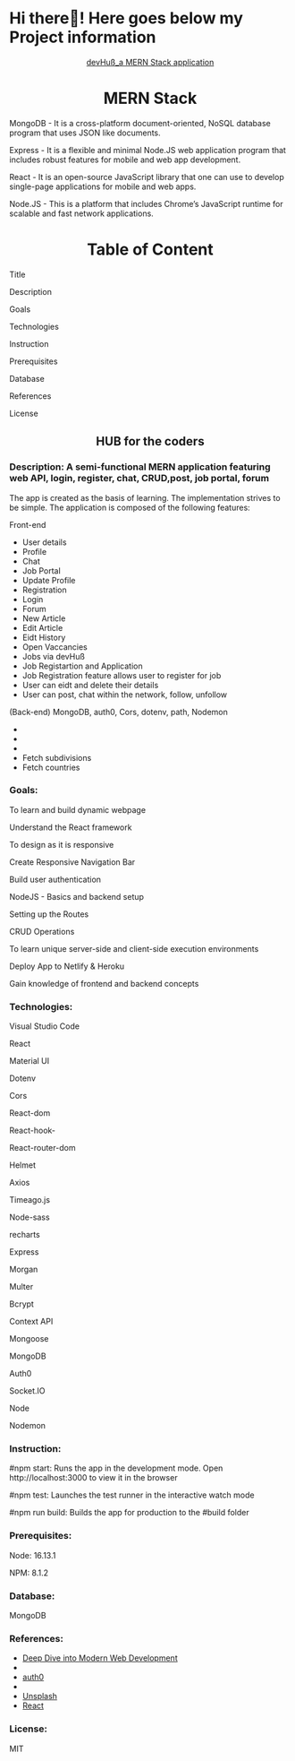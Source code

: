 # Hi there👋! Here goes below my Project information

<div align="center"><a href="########">devHuß_a MERN Stack application </a></div>
<h1 align="center">MERN Stack</h1>
<p>MongoDB - It is a cross-platform document-oriented, NoSQL database program that uses JSON like documents.</p>
<p>Express - It is a flexible and minimal Node.JS web application program that includes robust features for mobile and web app development.</p>
<p>React - It is an open-source JavaScript library that one can use to develop single-page applications for mobile and web apps.</p>
<p>Node.JS - This is a platform that includes Chrome’s JavaScript runtime for scalable and fast network applications.</p>

<h1 align="center">Table of Content</h1>
 
   <p>Title</p>
   <p>Description</p>
   <p>Goals</p>
   <p>Technologies</p>
   <p>Instruction</p>
   <P>Prerequisites</p>
   <p>Database</p>
   <p>References</p>
   <p>License</p>
   
<h2 align="center">HUB for the coders</h2>

<h3 align="left">Description: A semi-functional MERN application featuring web API, login, register, chat, CRUD,post, job portal, forum</h3>

<p>The app is created as the basis of learning. The implementation strives to be simple. The application is composed of the following features:</p>

<p>Front-end</p>

<ul>
<li>User details</li>
<li>Profile</li>
<li>Chat</li>
<li>Job Portal</li>
<li>Update Profile</li>
<li>Registration</li>
<li>Login</li>
<li>Forum</li>
<li>New Article</li>
<li>Edit Article</li>
<li>Eidt History</li>
<li>Open Vaccancies</li>
<li>Jobs via devHuß</li>
<li>Job Registartion and Application</li>
<li>Job Registration feature allows user to register for job</li>
<li>User can eidt and delete their details</li>
<li>User can post, chat within the network, follow, unfollow</li>
</ul>

<p>(Back-end) MongoDB, auth0, Cors, dotenv, path, Nodemon</p>

<ul>
<li></li>
<li></li>
<li></li>
<li>Fetch subdivisions</li>
<li>Fetch countries</li>
</ul>

 <h3 align="left"> Goals:</h3>

  <p>To learn and build dynamic webpage</p>
  <p>Understand the React framework</p>
  <p> To design as it is responsive</p>
  <p>Create Responsive Navigation Bar</p>
  <p>Build user authentication</p>
  <p>NodeJS - Basics and backend setup</p>
  <p>Setting up the Routes</p>
  <p>CRUD Operations</p>
  <p>To learn unique server-side and client-side execution environments</p>
  <p></p>
  <p></p>
  <p></p>
  <p></p>
  <p></p>
  <p>Deploy App to Netlify & Heroku</p>
  <p>Gain knowledge of frontend and backend concepts</p>
  
<h3 align="left">Technologies:</h3>
 
 <p>Visual Studio Code</p>
  <p>React</p>
  <p>Material UI</p>
  <p>Dotenv</p>
  <p>Cors</p>
  <p>React-dom</p>
  <p>React-hook-</p>
  <p>React-router-dom</p>
  <p>Helmet</p>
  <p>Axios</p>
  <p>Timeago.js</p>
  <p>Node-sass</p>
  <p>recharts</p>
  <p>Express</p>
  <p>Morgan</p>
  <p>Multer</p>
  <p>Bcrypt</p>
  <p>Context API</p>
  <p>Mongoose</p>
  <p>MongoDB</p>
  <p>Auth0</p>
  <p>Socket.IO</p>
  <p>Node</p>
  <p>Nodemon</p>

 <h3 align="left">Instruction:</h3>

<p>#npm start: Runs the app in the development mode. Open http://localhost:3000 to view it in the browser</p>
<p>#npm test: Launches the test runner in the interactive watch mode</p>
<p>#npm run build: Builds the app for production to the #build folder</p>

<h3 align="left"> Prerequisites:</h3>

  <p>Node: 16.13.1</p>
  <p>NPM: 8.1.2</p>

  <h3 align="left">Database:</h3>

  <p>MongoDB</p>

<h3 align="left">References:</h3>

<ul>
<li><a href="https://fullstackopen.com/en/">Deep Dive into Modern Web Development</a></li>
<li><a href="https://stackoverflow.com/"></a></li>
<li><a href="https://manage.auth0.com/">auth0</a></li>
<li><a href=""></a></li>
<li><a href="https://unsplash.com/">Unsplash</a></li>
<li><a href="https://reactjs.org/">React</a></li>
</ul>

<h3 align="left">License:</h3>
<p>MIT</p>

